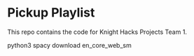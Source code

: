 # Pickup Playlist

This repo contains the code for Knight Hacks Projects Team 1.

python3 spacy download en_core_web_sm
